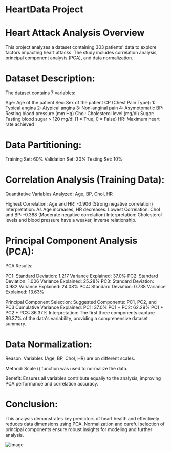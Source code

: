# HeartData Project
# Heart Attack Analysis Overview
This project analyzes a dataset containing 303 patients' data to explore factors impacting heart attacks. The study includes correlation analysis, principal component analysis (PCA), and data normalization.
# Dataset Description:
The dataset contains 7 variables:

Age: Age of the patient
Sex: Sex of the patient
CP (Chest Pain Type):
1: Typical angina
2: Atypical angina
3: Non-anginal pain
4: Asymptomatic
BP: Resting blood pressure (mm Hg)
Chol: Cholesterol level (mg/dl)
Sugar: Fasting blood sugar > 120 mg/dl (1 = True, 0 = False)
HR: Maximum heart rate achieved

#  Data Partitioning:
Training Set: 60%
Validation Set: 30%
Testing Set: 10%

# Correlation Analysis (Training Data):
Quantitative Variables Analyzed: Age, BP, Chol, HR

Highest Correlation:
Age and HR: -0.906 (Strong negative correlation)
Interpretation: As Age increases, HR decreases.
Lowest Correlation:
Chol and BP: -0.388 (Moderate negative correlation)
Interpretation: Cholesterol levels and blood pressure have a weaker, inverse relationship.

# Principal Component Analysis (PCA):
PCA Results:

PC1:
Standard Deviation: 1.217
Variance Explained: 37.0%
PC2:
Standard Deviation: 1.006
Variance Explained: 25.28%
PC3:
Standard Deviation: 0.982
Variance Explained: 24.08%
PC4:
Standard Deviation: 0.738
Variance Explained: 13.63%


Principal Component Selection:
Suggested Components: PC1, PC2, and PC3
Cumulative Variance Explained:
PC1: 37.0%
PC1 + PC2: 62.29%
PC1 + PC2 + PC3: 86.37%
Interpretation: The first three components capture 86.37% of the data's variability, providing a comprehensive dataset summary.


# Data Normalization:
Reason: Variables (Age, BP, Chol, HR) are on different scales.

Method: Scale () function was used to normalize the data.

Benefit: Ensures all variables contribute equally to the analysis, improving PCA performance and correlation accuracy.

# Conclusion:
This analysis demonstrates key predictors of heart health and effectively reduces data dimensions using PCA. Normalization and careful selection of principal components ensure robust insights for modeling and further analysis.



![image](https://github.com/user-attachments/assets/09119161-ed5d-45f2-9a78-a74dbbc502c3)



<!-- This content will not be displayed 
This is the R Script

Testing visualization For heartData project
setwd("/Users/amarachukwuobi/Desktop/gethubTest")
install.packages("dplyr")
library(dplyr)

ylibrary(caret)
library(psych)
heart_data <- read.csv("Heart.csv")
set.seed(123)
trainIndex <- createDataPartition(heart_data$Age, p = 0.6, list = FALSE)
train_data <- heart_data[trainIndex, ]
remaining_data <- heart_data[-trainIndex, ]
validIndex <- createDataPartition(remaining_data$Age, p = 0.5, list = FALSE)
validation_data <- remaining_data[validIndex, ]
test_data <- remaining_data[-validIndex, ]
quantitative_data <- train_data %>% select(Age, BP, Chol, HR)
cor_matrix <- cor(quantitative_data)
print(cor_matrix)
cor_pairs <- as.data.frame(as.table(cor_matrix))
highest_cor <- cor_pairs[which.max(cor_pairs$Freq), ]
lowest_cor <- cor_pairs[which.min(cor_pairs$Freq), ]
print(paste("Highest correlation:", highest_cor$Var1, "and", highest_cor$Var2, "with value", highest_cor$Freq))
round(cor(cor_matrix), 3)
print(paste("Lowest correlation:", lowest_cor$Var1, "and", lowest_cor$Var2, "with value", lowest_cor$Freq))
pca <- prcomp(quantitative_data, scale. = TRUE)
summary(pca)
pca_scores <- as.data.frame(pca$x)
head(pca_scores)
eigenvalues <- pca$sdev^2
variance_explained <- cumsum(eigenvalues) / sum(eigenvalues)
print(variance_explained)
num_components <- 3  # or set this to any number you need
print(paste("Proportion of variance explained by", num_components, "components:", variance_explained[num_components],3))

normalized_data <- scale(quantitative_data)
normalized_cor_matrix <- cor(normalized_data)
print("Correlation matrix after normalization:")
print(normalized_cor_matrix)

# Select quantitative data columns
quantitative_data <- train_data %>% select(Age, BP, Chol, HR)

# Basic scatterplot matrix
pairs(quantitative_data, main = "Scatterplot Matrix of Quantitative Data")

-->

